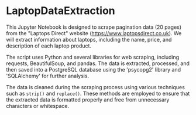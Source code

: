 # LaptopDataExtraction

This Jupyter Notebook is designed to scrape pagination data (20 pages) from the "Laptops Direct" website (https://www.laptopsdirect.co.uk). We will extract information about laptops, including the name, price, and description of each laptop product.

The script uses Python and several libraries for web scraping, including requests, BeautifulSoup, and pandas. The data is extracted, processed, and then saved into a PostgreSQL database using the 'psycopg2' library and 'SQLAlchemy' for further analysis.

The data is cleaned during the scraping process using various techniques such as `strip()` and `replace()`. These methods are employed to ensure that the extracted data is formatted properly and free from unnecessary characters or whitespace.
